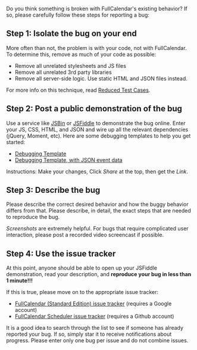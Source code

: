 Do you think something is broken with FullCalendar's existing behavior? If so, please carefully follow these steps for reporting a bug:


## Step 1: Isolate the bug on your end

More often than not, the problem is with your code, not with FullCalendar. To determine this, remove as much of your code as possible:

- Remove all unrelated stylesheets and JS files
- Remove all unrelated 3rd party libraries
- Remove all server-side logic. Use static HTML and JSON files instead.

For more info on this technique, read [Reduced Test Cases](http://css-tricks.com/reduced-test-cases/).


## Step 2: Post a public demonstration of the bug

Use a service like [JSBin](http://jsbin.com/) or [JSFiddle](http://jsfiddle.net/) to demonstrate the bug online. Enter your JS, CSS, HTML, and JSON and wire up all the relevant dependencies (jQuery, Moment, etc). Here are some debugging templates to help you get started:

- <a href='../playground/jsbin.php' target='_blank'>Debugging Template</a>
- <a href='../playground/jsbin.php?demo=json' target='_blank'>Debugging Template, with JSON event data</a>

Instructions: Make your changes, Click *Share* at the top, then get the *Link*.


## Step 3: Describe the bug

Please describe the correct desired behavior and how the buggy behavior differs from that. Please describe, in detail, the exact steps that are needed to reproduce the bug.

*Screenshots* are extremely helpful. For bugs that require complicated user interaction, please post a recorded video screencast if possible.


## Step 4: Use the issue tracker

At this point, anyone should be able to open up your JSFiddle demonstration, read your description, and **reproduce your bug in less than 1 minute!!!**

If this is true, please move on to the appropriate issue tracker:

- [FullCalendar (Standard Edition) issue tracker](https://code.google.com/p/fullcalendar/issues/list) (requires a Google account)
- [FullCalendar Scheduler issue tracker](https://github.com/fullcalendar/fullcalendar-scheduler/issues) (requires a Github account)

It is a good idea to search through the list to see if someone has already reported your bug. If so, simply star it to receive notifications about progress. Please enter only one bug per issue and do not combine issues.